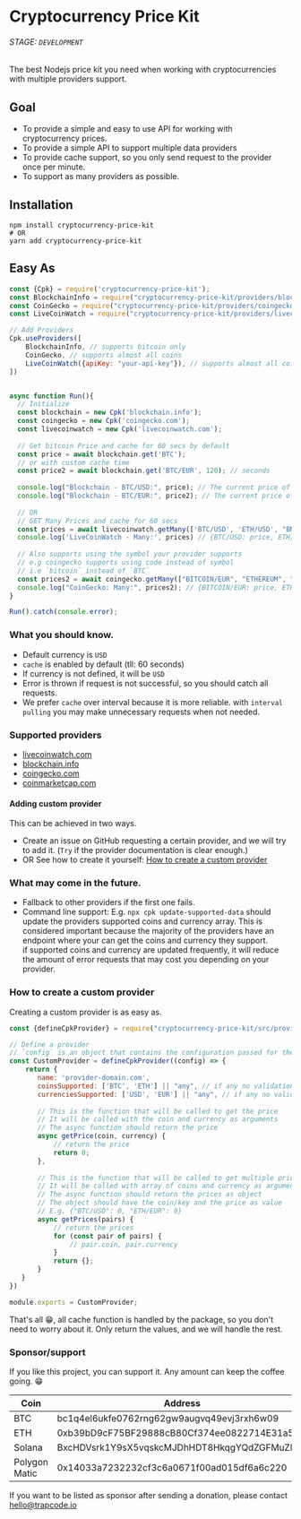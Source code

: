 # Cryptocurrency Price Kit 
###### STAGE: `DEVELOPMENT`
The best Nodejs price kit you need when working with cryptocurrencies with multiple providers support.

## Goal
 - To provide a simple and easy to use API for working with cryptocurrency prices.
 - To provide a simple API to support multiple data providers
 - To provide cache support, so you only send request to the provider once per minute.
 - To support as many providers as possible.

## Installation
```shell
npm install cryptocurrency-price-kit
# OR
yarn add cryptocurrency-price-kit
```

## Easy As

```js
const {Cpk} = require('cryptocurrency-price-kit');
const BlockchainInfo = require("cryptocurrency-price-kit/providers/blockchain.info");
const CoinGecko = require("cryptocurrency-price-kit/providers/coingecko.com");
const LiveCoinWatch = require("cryptocurrency-price-kit/providers/livecoinwatch.com");

// Add Providers
Cpk.useProviders([
    BlockchainInfo, // supports bitcoin only
    CoinGecko, // supports almost all coins
    LiveCoinWatch({apiKey: "your-api-key"}), // supports almost all coins
])


async function Run(){
  // Initialize
  const blockchain = new Cpk('blockchain.info');
  const coingecko = new Cpk('coingecko.com');
  const livecoinwatch = new Cpk('livecoinwatch.com');
  
  // Get bitcoin Price and cache for 60 secs by default
  const price = await blockchain.get('BTC');
  // or with custom cache time
  const price2 = await blockchain.get('BTC/EUR', 120); // seconds
  
  console.log("Blockchain - BTC/USD:", price); // The current price of bitcoin in USD
  console.log("Blockchain - BTC/EUR:", price2); // The current price of bitcoin in USD
  
  // OR
  // GET Many Prices and cache for 60 secs
  const prices = await livecoinwatch.getMany(['BTC/USD', 'ETH/USD', "BNB/USD"], 60);
  console.log('LiveCoinWatch - Many:', prices) // {BTC/USD: price, ETH/USD: price, BNB/USD: price}
  
  // Also supports using the symbol your provider supports
  // e.g coingecko supports using code instead of symbol
  // i.e `bitcoin` instead of `BTC`
  const prices2 = await coingecko.getMany(["BITCOIN/EUR", "ETHEREUM", "KADENA"], 60);
  console.log("CoinGecko: Many:", prices2); // {BITCOIN/EUR: price, ETHEREUM/USD: price, KADENA/USD: price}
}

Run().catch(console.error);

```

### What you should know.
- Default currency is `USD`
- `cache` is enabled by default (tll: 60 seconds)
- If currency is not defined, it will be `USD`
- Error is thrown if request is not successful, so you should catch all requests.
- We prefer `cache` over interval because it is more reliable. with `interval pulling` you may make unnecessary requests when not needed.

### Supported providers

- [livecoinwatch.com](https://livecoinwatch.com)
- [blockchain.info](https://blockchain.info)
- [coingecko.com](https://coingecko.com)
- [coinmarketcap.com](https://coinmarketcap.com)

#### Adding custom provider
This can be achieved in two ways.

- Create an issue on GitHub requesting a certain provider, and we will try to add it. (`Try` if the provider documentation is clear enough.)
- OR See how to create it yourself: [How to create a custom provider](#how-to-create-a-custom-provider)

### What may come in the future.
- Fallback to other providers if the first one fails.
- Command line support: E.g. `npx cpk update-supported-data` should update the providers supported coins and currency array. 
      This is considered important because the majority of the providers have an endpoint where your can get the coins and currency they support.
      <br> if supported coins and currency are updated frequently, it will reduce the amount of error requests that may cost you depending on your provider.



### How to create a custom provider
Creating a custom provider is as easy as.

```js
const {defineCpkProvider} = require("cryptocurrency-price-kit/src/provider");

// Define a provider
// `config` is an object that contains the configuration passed for the provider.
const CustomProvider = defineCpkProvider((config) => {
    return {
       name: 'provider-domain.com',
       coinsSupported: ['BTC', 'ETH'] || "any", // if any no validation is done
       currenciesSupported: ['USD', 'EUR'] || "any", // if any no validation is done
       
       // This is the function that will be called to get the price
       // It will be called with the coin and currency as arguments
       // The async function should return the price
       async getPrice(coin, currency) {
           // return the price
           return 0;
       },
       
       // This is the function that will be called to get multiple prices
       // It will be called with array of coins and currency as arguments
       // The async function should return the prices as object
       // The object should have the coin/key and the price as value
       // E.g. {"BTC/USD": 0, "ETH/EUR": 0}
       async getPrices(pairs) {
           // return the prices
           for (const pair of pairs) {
               // pair.coin, pair.currency
           }
           return {};
       }
   }
})

module.exports = CustomProvider;
```
That's all 😁, all cache function is handled by the package, so you don't need to worry about it.
Only return the values, and we will handle the rest.


### Sponsor/support
If you like this project, you can support it. Any amount can keep the coffee going. 😁

| Coin          | Address                                      |
|---------------|----------------------------------------------|
| BTC           | bc1q4el6ukfe0762rng62gw9augvq49evj3rxh6w09   |
| ETH           | 0xb39bD9cF75BF29888cB80Cf374ee0822714E31a5   |
| Solana        | BxcHDVsrk1Y9sX5vqskcMJDhHDT8HkqgYQdZGFMuZKPd |
| Polygon Matic | 0x14033a7232232cf3c6a0671f00ad015df6a6c220   |

If you want to be listed as sponsor after sending a donation, please contact [hello@trapcode.io](mailto:hello@trapcode.io)
